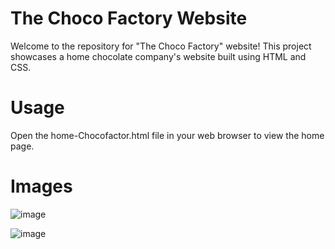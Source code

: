# The Choco Factory Website

Welcome to the repository for "The Choco Factory" website! This project showcases a home chocolate company's website built using HTML and CSS.


# Usage
Open the home-Chocofactor.html file in your web browser to view the home page.

# Images
![image](https://github.com/AvikSingh0/chocoFactory/assets/98564515/95423321-288d-4989-bd46-233b0e3ecc20)

![image](https://github.com/AvikSingh0/chocoFactory/assets/98564515/5d146b95-f339-4501-a1ea-d14393cce7b7)

